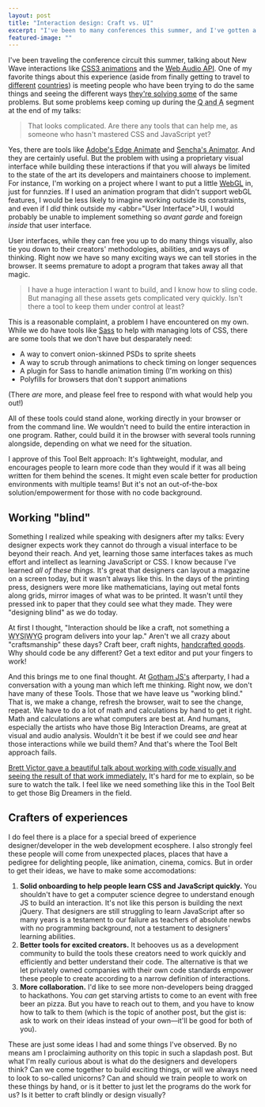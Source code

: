 ```yaml
---
layout: post
title: "Interaction design: Craft vs. UI"
excerpt: "I've been to many conferences this summer, and I've gotten a lot of feedback from both designers and developers about some of the harsh realities of implementing the exciting new animations and interactions I talk about. I have some ideas for what needs to be done. What do you think?"
featured-image: ""
---
```


I've been traveling the conference circuit this summer, talking about New Wave interactions like [CSS3 animations](http://24ways.org/2012/flashless-animation/) and the [Web Audio API](http://www.html5rocks.com/en/tutorials/webaudio/intro/). One of my favorite things about this experience (aside from finally getting to travel to [different](http://2013.frontendconf.ch/speakers/#speaker-34) [countries](http://2013.fromthefront.it/)) is meeting people who have been trying to do the same things and seeing the different ways [they're solving some](http://www.greensock.com/) of the same problems. But some problems keep coming up during the <abbr title="Questions and Answers">Q and A</abbr> segment at the end of my talks:

> That looks complicated. Are there any tools that can help me, as someone who hasn't mastered CSS and JavaScript yet?

Yes, there are tools like [Adobe's Edge Animate](http://www.adobe.com/EdgeAnimate) and [Sencha's Animator](http://www.sencha.com/products/animator). And they are certainly useful. But the problem with using a proprietary visual interface while building these interactions if that you will always be limited to the state of the art its developers and maintainers choose to implement. For instance, I'm working on a project where I want to put a little [WebGL](http://www.chromeexperiments.com/webgl/) in, just for funnzies. If I used an animation program that didn't support webGL features, I would be less likely to imagine working outside its constraints, and even if I _did_ think outside my <abbr="User Interface">UI</abbr>, I would probably be unable to implement something so _avant garde_ and foreign _inside_ that user interface.

User interfaces, while they can free you up to do many things visually, also tie you down to their creators' methodologies, abilities, and ways of thinking. Right now we have so many exciting ways we can tell stories in the browser. It seems premature to adopt a program that takes away all that magic.

> I have a huge interaction I want to build, and I know how to sling code. But managing all these assets gets complicated very quickly. Isn't there a tool to keep them under control at least?

This is a reasonable complaint, a problem I have encountered on my own. While we do have tools like [Sass](http://sass-lang.com/) to help with managing lots of CSS, there are some tools that we don't have but desparately need: 

* A way to convert onion-skinned PSDs to sprite sheets
* A way to scrub through animations to check timing on longer sequences
* A plugin for Sass to handle animation timing (I'm working on this)
* Polyfills for browsers that don't support animations

(There _are_ more, and please feel free to respond with what would help you out!)

All of these tools could stand alone, working directly in your browser or from the command line. We wouldn't need to build the entire interaction in one program. Rather, could build it in the browser with several tools running alongside, depending on what we need for the situation.

I approve of this Tool Belt approach: It's lightweight, modular, and encourages people to learn more code than they would if it was all being written for them behind the scenes. It might even scale better for production environments with multiple teams! But it's not an out-of-the-box solution/empowerment for those with no code background.

## Working "blind"
Something I realized while speaking with designers after my talks: Every designer expects work they cannot do through a visual interface to be beyond their reach. And yet, learning those same interfaces takes as much effort and intellect as learning JavaScript or CSS. I know because I've learned _all of these things._ It's great that designers can layout a magazine on a screen today, but it wasn't always like this. In the days of the printing press, designers were more like mathematicians, laying out metal fonts along grids, mirror images of what was to be printed. It wasn't until they pressed ink to paper that they could see what they made. They were "designing blind" as we do today.

At first I thought, "Interaction should be like a craft, not something a <abbr title="What you see is what you get ">WYSIWYG</abbr> program delivers into your lap." Aren't we all crazy about "craftsmanship" these days? Craft beer, craft nights, [handcrafted goods](https://squareup.com/market). Why should code be any different? Get a text editor and put your fingers to work!

And this brings me to one final thought. At [Gotham JS's](http://www.gothamjs.com/) afterparty, I had a conversation with a young man which left me thinking. Right now, we don't have many of these Tools. Those that we have leave us "working blind." That is, we make a change, refresh the browser, wait to see the change, repeat. We have to do a lot of math and calculations by hand to get it right. Math and calculations are what computers are best at. And humans, especially the artists who have those Big Interaction Dreams, are great at visual and audio analysis. Wouldn't it be best if we could see _and_ hear those interactions while we build them? And that's where the Tool Belt approach fails. 

[Brett Victor gave a beautiful talk about working with code visually and seeing the result of that work immediately.](https://vimeo.com/36579366) It's hard for me to explain, so be sure to watch the talk. I feel like we need something like this in the Tool Belt to get those Big Dreamers in the field.

## Crafters of experiences
I do feel there is a place for a special breed of experience designer/developer in the web development ecosphere. I also strongly feel these people will come from unexpected places, places that have a pedigree for delighting people, like animation, cinema, comics. But in order to get their ideas, we have to make some accomodations:

1. **Solid onboarding to help people learn CSS and JavaScript quickly.** You shouldn't have to get a computer science degree to understand enough JS to build an interaction. It's not like this person is building the next jQuery. That designers are still struggling to learn JavaScript after so many years is a testament to our failure as teachers of absolute newbs with no programming background, not a testament to designers' learning abilities.
2. **Better tools for excited creators.** It behooves us as a development community to build the tools these creators need to work quickly and efficiently and better understand their code. The alternative is that we let privately owned companies with their own code standards empower these people to create according to a narrow definition of interactions.
3. **More collaboration.** I'd like to see more non-developers being dragged to hackathons. You _can_ get starving artists to come to an event with free beer an pizza. But you have to reach out to them, and you have to know how to talk to them (which is the topic of another post, but the gist is: ask to work on their ideas instead of your own&mdash;it'll be good for both of you).

These are just some ideas I had and some things I've observed. By no means am I proclaiming authority on this topic in such a slapdash post. But what I'm really curious about is what do the designers and developers think? Can we come together to build exciting things, or will we always need to look to so-called unicorns? Can and should we train people to work on these things by hand, or is it better to just let the programs do the work for us? Is it better to craft blindly or design visually?